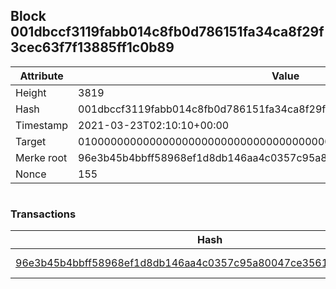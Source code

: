 ## Block 001dbccf3119fabb014c8fb0d786151fa34ca8f29f3cec63f7f13885ff1c0b89

Attribute | Value
--- | ---
Height | 3819
Hash | 001dbccf3119fabb014c8fb0d786151fa34ca8f29f3cec63f7f13885ff1c0b89
Timestamp | 2021-03-23T02:10:10+00:00
Target | 0100000000000000000000000000000000000000000000000000000000000000
Merke root | 96e3b45b4bbff58968ef1d8db146aa4c0357c95a80047ce35618a8c3f3a512f2
Nonce | 155

```

```

### Transactions

Hash | Amount
--- | ---
[96e3b45b4bbff58968ef1d8db146aa4c0357c95a80047ce35618a8c3f3a512f2](96e3b45b4bbff58968ef1d8db146aa4c0357c95a80047ce35618a8c3f3a512f2.md) | 10.00000000 SKEPTI 
